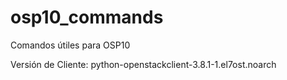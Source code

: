 # osp10_commands

Comandos útiles para OSP10

Versión de Cliente: python-openstackclient-3.8.1-1.el7ost.noarch
